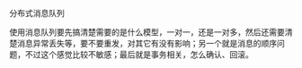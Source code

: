 分布式消息队列

使用消息队列要先搞清楚需要的是什么模型，一对一，还是一对多，然后还需要清楚消息异常丢失等，要不要重发，对其它有没有影响；另一个就是消息的顺序问题，不过这个感觉比较不敏感；最后就是事务相关，怎么确认、回滚。